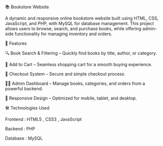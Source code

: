 📚 Bookstore Website

A dynamic and responsive online bookstore website built using HTML, CSS, JavaScript, and PHP, with MySQL for database management.
This project allows users to browse, search, and purchase books, while offering admin-side functionality for managing inventory and orders.


🌟 Features

🔍 Book Search & Filtering – Quickly find books by title, author, or category.

🛒 Add to Cart – Seamless shopping cart for a smooth buying experience.

🧾 Checkout System – Secure and simple checkout process.

🧑‍💼 Admin Dashboard – Manage books, categories, and orders from a powerful backend.

📱 Responsive Design – Optimized for mobile, tablet, and desktop.





🛠️ Technologies Used


Frontend	: HTML5 , CSS3	, JavaScript

Backend	: 	PHP

Database : MySQL
